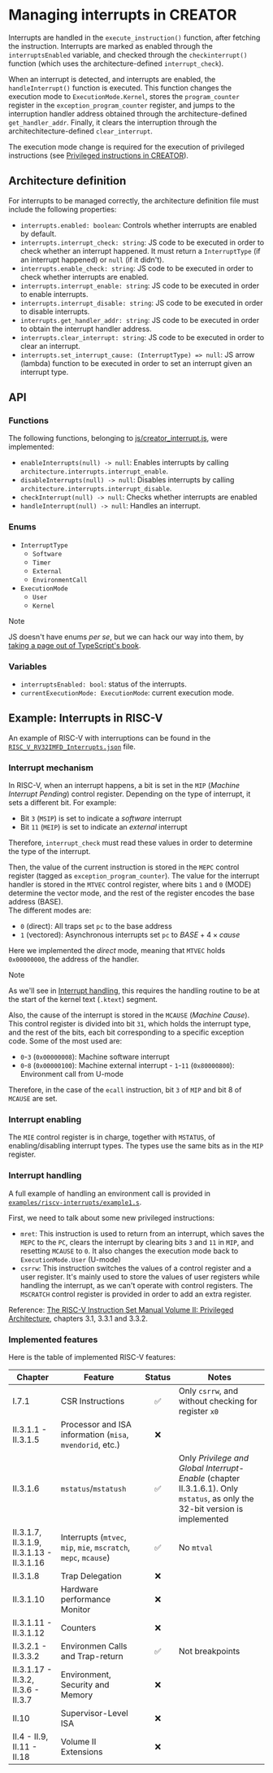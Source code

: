 # Managing interrupts in CREATOR

Interrupts are handled in the `execute_instruction()` function, after
fetching the instruction.
Interrupts are marked as enabled through the `interruptsEnabled`
variable, and checked through the `checkinterrupt()` function (which
uses the architecture-defined `interrupt_check`).

When an interrupt is detected, and interrupts are enabled, the
`handleInterrupt()` function is executed. This function changes the
execution mode to `ExecutionMode.Kernel`, stores the `program_counter`
register in the `exception_program_counter` register, and jumps to the
interruption handler address obtained through the architecture-defined
`get_handler_addr`. Finally, it clears the interruption through the
architechitecture-defined `clear_interrupt`.

The execution mode change is required for the execution of privileged
instructions (see [Privileged instructions in CREATOR](privileged.md)).


## Architecture definition
For interrupts to be managed correctly, the architecture definition file
must include the following properties:
- `interrupts.enabled: boolean`: Controls whether interrupts are enabled
by default.
- `interrupts.interrupt_check: string`: JS code to be executed in order
to check whether an interrupt happened. It must return a
`InterruptType` (if an interrupt happened) or `null` (if it didn't).
- `interrupts.enable_check: string`: JS code to be executed in order to
check whether interrupts are enabled.
- `interrupts.interrupt_enable: string`: JS code to be executed in order
to enable interrupts.
- `interrupts.interrupt_disable: string`: JS code to be executed in order
to disable interrupts.
- `interrupts.get_handler_addr: string`: JS code to be executed in order
to obtain the interrupt handler address.
- `interrupts.clear_interrupt: string`: JS code to be executed in order
to clear an interrupt.
- `interrupts.set_interrupt_cause: (InterruptType) => null`: JS arrow
(lambda) function to be executed in order to set an interrupt given an
interrupt type.


## API

### Functions
The following functions, belonging to
[js/creator_interrupt.js](../js/creator_interrupt.js), were implemented:
- `enableInterrupts(null) -> null`: Enables interrupts by calling
`architecture.interrupts.interrupt_enable`.
- `disableInterrupts(null) -> null`: Disables interrupts by calling
`architecture.interrupts.interrupt_disable`.
- `checkInterrupt(null) -> null`: Checks whether interrupts are enabled
- `handleInterrupt(null) -> null`: Handles an interrupt.

### Enums
- `InterruptType`
    - `Software`
    - `Timer`
    - `External`
    - `EnvironmentCall`
- `ExecutionMode`
    - `User`
    - `Kernel`

> [!NOTE]
>  JS doesn't have enums _per se_, but we can hack our way into them,
> by [taking a page out of TypeScript's
> book](https://masteringjs.io/tutorials/fundamentals/enum).


### Variables
- `interruptsEnabled: bool`: status of the interrupts.
- `currentExecutionMode: ExecutionMode`: current execution mode.


## Example: Interrupts in RISC-V
An example of RISC-V with interruptions can be found in the
[`RISC_V_RV32IMFD_Interrupts.json`](../architecture/RISC_V_RV32IMFD_Interrupts.json)
file.

### Interrupt mechanism
In RISC-V, when an interrupt happens, a bit is set in the `MIP` (_Machine
Interrupt Pending_) control register.
Depending on the type of interrupt, it sets a different bit. For example:
- Bit `3` (`MSIP`) is set to indicate a _software_ interrupt
- Bit `11` (`MEIP`) is set to indicate an _external_ interrupt

Therefore, `interrupt_check` must read these values in order to determine the
type of the interrupt.

Then, the value of the current instruction is stored in the `MEPC` control
register (tagged as `exception_program_counter`). The value for the interrupt
handler is stored in the `MTVEC` control register, where bits `1` and `0` (MODE)
determine the vector mode, and the rest of the register encodes the base address
(BASE).  
The different modes are:
- `0` (direct): All traps set `pc` to the base address
- `1` (vectored): Asynchronous interrupts set `pc` to $BASE+4\times cause$

Here we implemented the _direct_ mode, meaning that `MTVEC` holds `0x00000000`,
the address of the handler.

> [!NOTE]
> As we'll see in [Interrupt handling](#interrupt-handling), this requires the
> handling routine to be at the start of the kernel text (`.ktext`) segment.

Also, the cause of the interrupt is stored in the `MCAUSE` (_Machine Cause_).
This control register is divided into bit `31`, which holds the interrupt type,
and the rest of the bits, each bit corresponding to a specific exception code.
Some of the most used are:
- `0`-`3` (`0x00000008`): Machine software interrupt
- `0`-`8` (`0x00000100`): Machine external interrupt - `1`-`11` (`0x80000800`):
Environment call from U-mode

Therefore, in the case of the `ecall` instruction, bit `3` of `MIP` and bit 8 of
`MCAUSE` are set.

### Interrupt enabling
The `MIE` control register is in charge, together with `MSTATUS`, of
enabling/disabling interrupt types. The types use the same bits as in the `MIP`
register.


### Interrupt handling
A full example of handling an environment call is provided in
[`examples/riscv-interrupts/example1.s`](../examples/riscv-interrupts/example1.s).

First, we need to talk about some new privileged instructions:

- `mret`: This instruction is used to return from an interrupt, which saves the
`MEPC` to the `PC`, clears the interrupt by clearing bits `3` and `11` in `MIP`,
and resetting `MCAUSE` to `0`. It also changes the execution mode back to
`ExecutionMode.User` (U-mode)
- `csrrw`: This instruction switches the values of a control register and a user
register. It's mainly used to store the values of user registers while handling
the interrupt, as we can't operate with control registers. The `MSCRATCH`
control register is provided in order to add an extra register.

Reference: [The RISC-V Instruction Set Manual Volume II: Privileged
Architecture](https://github.com/riscv/riscv-isa-manual/), chapters 3.1, 3.3.1
and 3.3.2.




### Implemented features
Here is the table of implemented RISC-V features:

| Chapter                                   | Feature                                                                   | Status             | Notes                                                                                                                        |
| ----------------------------------------- | ------------------------------------------------------------------------- | :----------------: | ---------------------------------------------------------------------------------------------------------------------------- |
| I.7.1                                     | CSR Instructions                                                          | :white_check_mark: | Only `csrrw`, and without checking for register `x0`                                                                         |
| II.3.1.1 - II.3.1.5                       | Processor and ISA information (`misa`, `mvendorid`, etc.)                 | :x:                |                                                                                                                              |
| II.3.1.6                                  | `mstatus`/`mstatush`                                                      | :white_check_mark: | Only _Privilege and Global Interrupt-Enable_ (chapter II.3.1.6.1). Only `mstatus`, as only the 32-bit version is implemented |
| II.3.1.7, II.3.1.9, II.3.1.13 - II.3.1.16 | Interrupts (`mtvec`, `mip`, `mie`, `mscratch`, `mepc`, `mcause`)     | :white_check_mark: | No `mtval`                                                                                                                   |
| II.3.1.8                                  | Trap Delegation                                                           | :x:                |                                                                                                                              |
| II.3.1.10                                 | Hardware performance Monitor                                              | :x:                |                                                                                                                              |
| II.3.1.11 - II.3.1.12                     | Counters                                                                  | :x:                |                                                                                                                              |
| II.3.2.1 - II.3.3.2                       | Environmen Calls and Trap-return                                          | :white_check_mark: | Not breakpoints                                                                                                              |
| II.3.1.17 - II.3.2, II.3.6 - II.3.7       | Environment, Security and Memory                                          | :x:                |                                                                                                                              |
| II.10                                     | Supervisor-Level ISA                                                      | :x:                |                                                                                                                              |
| II.4 - II.9, II.11 - II.18                | Volume II Extensions                                                      | :x:                |                                                                                                                              |
